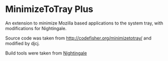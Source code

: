 MinimizeToTray Plus
===================

An extension to minimize Mozilla based applications to the system tray, with modifications for Nightingale.

Source code was taken from http://codefisher.org/minimizetotray/ and modified by djcj.

Build tools were taken from [Nightingale](https://github.com/nightingale-media-player/nightingale-hacking)
